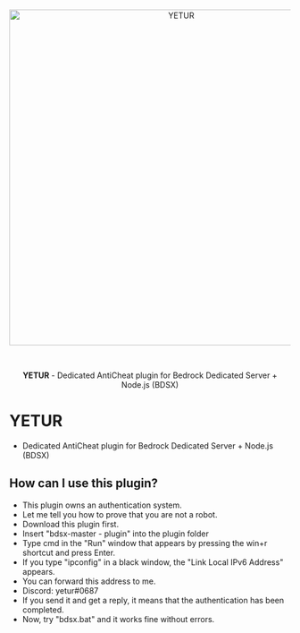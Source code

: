<div align="center">
  <br/>
    <p>
      <a href="https://horion.download"><img src="https://cdn.discordapp.com/attachments/1097498027922559037/1102550060849434716/87_20230501195957.png" width="600" alt="YETUR"/></a>
    </p>
  <br/>
  <p>
    <b>YETUR</b> - Dedicated AntiCheat plugin for Bedrock Dedicated Server + Node.js (BDSX)
  </p>
</div>

# YETUR
- Dedicated AntiCheat plugin for Bedrock Dedicated Server + Node.js (BDSX)

## How can I use this plugin?
- This plugin owns an authentication system.
- Let me tell you how to prove that you are not a robot.
- Download this plugin first.
- Insert "bdsx-master - plugin" into the plugin folder
- Type cmd in the "Run" window that appears by pressing the win+r shortcut and press Enter.
- If you type "ipconfig" in a black window, the "Link Local IPv6 Address" appears.
- You can forward this address to me.
- Discord: yetur#0687
- If you send it and get a reply, it means that the authentication has been completed.
- Now, try "bdsx.bat" and it works fine without errors.
